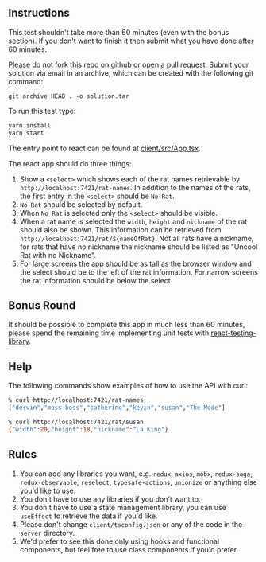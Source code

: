 ## Instructions

This test shouldn't take more than 60 minutes (even with the bonus section). If you don't want to finish it then submit what you have done after 60 minutes.

Please do not fork this repo on github or open a pull request. Submit your solution via email in an archive, which can be created with the following git command:

```
git archive HEAD . -o solution.tar
```

To run this test type:

```typescript
yarn install
yarn start
```

The entry point to react can be found at [client/src/App.tsx](client/src/App.tsx).

The react app should do three things:

1. Show a `<select>` which shows each of the rat names retrievable by `http://localhost:7421/rat-names`. In addition to the names of the rats, the first entry in the `<select>` should be `No Rat`.
2. `No Rat` should be selected by default.
3. When `No Rat` is selected only the `<select>` should be visible.
4. When a rat name is selected the `width`, `height` and `nickname` of the rat should also be shown. This information can be retrieved from `http://localhost:7421/rat/${nameOfRat}`. Not all rats have a nickname, for rats that have no nickname the nickname should be listed as "Uncool Rat with no Nickname".
5. For large screens the app should be as tall as the browser window and the select should be to the left of the rat information. For narrow screens the rat information should be below the select

## Bonus Round

It should be possible to complete this app in much less than 60 minutes, please spend the remaining time implementing unit tests with [react-testing-library](https://github.com/testing-library/react-testing-library).

## Help

The following commands show examples of how to use the API with curl:

```bash
% curl http://localhost:7421/rat-names
["dervin","moss boss","catherine","kevin","susan","The Mode"]

% curl http://localhost:7421/rat/susan
{"width":20,"height":18,"nickname":"La King"}
```

## Rules

1. You can add any libraries you want, e.g. `redux`, `axios`, `mobx`, `redux-saga`, `redux-observable`, `reselect`, `typesafe-actions`, `unionize` or anything else you'd like to use.
2. You don't have to use any libraries if you don't want to.
3. You don't have to use a state management library, you can use `useEffect` to retrieve the data if you'd like.
4. Please don't change `client/tsconfig.json` or any of the code in the `server` directory.
5. We'd prefer to see this done only using hooks and functional components, but feel free to use class components if you'd prefer.
